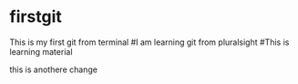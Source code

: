 # firstgit
This is my first git from terminal
#I am learning git from pluralsight
#This is learning material

this is anothere change
